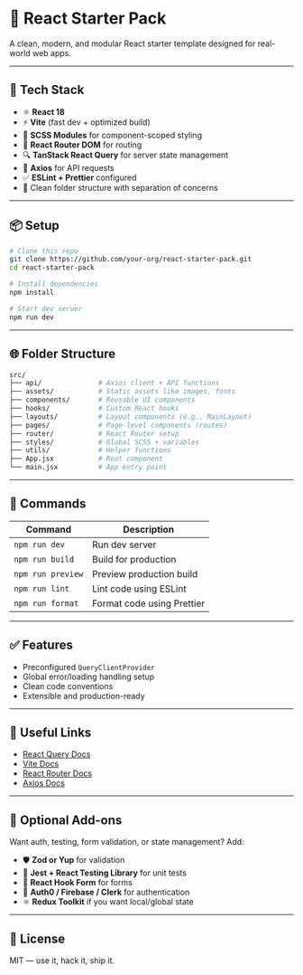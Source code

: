 # 🚀 React Starter Pack

A clean, modern, and modular React starter template designed for real-world web apps.

---

## 🧰 Tech Stack

- ⚛️ **React 18**
- ⚡️ **Vite** (fast dev + optimized build)
- 💅 **SCSS Modules** for component-scoped styling
- 🔄 **React Router DOM** for routing
- 🔍 **TanStack React Query** for server state management
- 📡 **Axios** for API requests
- ✅ **ESLint + Prettier** configured
- 📁 Clean folder structure with separation of concerns

---

## 📦 Setup

```bash
# Clone this repo
git clone https://github.com/your-org/react-starter-pack.git
cd react-starter-pack

# Install dependencies
npm install

# Start dev server
npm run dev
```

---

## 🌐 Folder Structure

```bash
src/
├── api/              # Axios client + API functions
├── assets/           # Static assets like images, fonts
├── components/       # Reusable UI components
├── hooks/            # Custom React hooks
├── layouts/          # Layout components (e.g., MainLayout)
├── pages/            # Page-level components (routes)
├── router/           # React Router setup
├── styles/           # Global SCSS + variables
├── utils/            # Helper functions
├── App.jsx           # Root component
└── main.jsx          # App entry point
```

---

## 🧠 Commands

| Command        | Description            |
|----------------|------------------------|
| `npm run dev`  | Run dev server         |
| `npm run build`| Build for production   |
| `npm run preview`| Preview production build |
| `npm run lint` | Lint code using ESLint |
| `npm run format` | Format code using Prettier |

---

## ✅ Features

- Preconfigured `QueryClientProvider`
- Global error/loading handling setup
- Clean code conventions
- Extensible and production-ready

---

## 🔗 Useful Links

- [React Query Docs](https://tanstack.com/query/latest)
- [Vite Docs](https://vitejs.dev/)
- [React Router Docs](https://reactrouter.com/)
- [Axios Docs](https://axios-http.com/)

---

## 🧪 Optional Add-ons

Want auth, testing, form validation, or state management? Add:

- 🛡️ **Zod or Yup** for validation
- 🧪 **Jest + React Testing Library** for unit tests
- 🧾 **React Hook Form** for forms
- 🔐 **Auth0 / Firebase / Clerk** for authentication
- ⚛️ **Redux Toolkit** if you want local/global state

---

## 🧱 License

MIT — use it, hack it, ship it.

